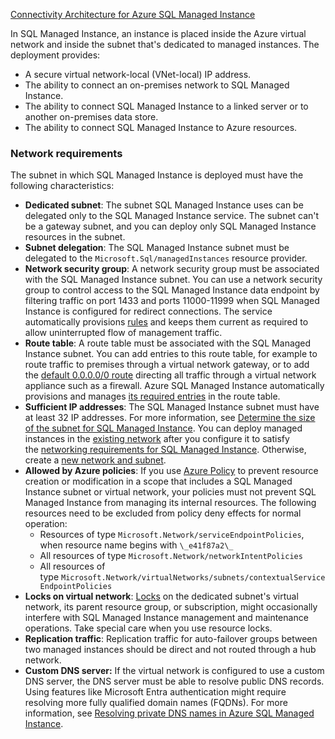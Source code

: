 [Connectivity Architecture for Azure SQL Managed Instance](https://learn.microsoft.com/en-us/azure/azure-sql/managed-instance/connectivity-architecture-overview?view=azuresql&tabs=current)

In SQL Managed Instance, an instance is placed inside the Azure virtual network and inside the subnet that's dedicated to managed instances. The deployment provides:
- A secure virtual network-local (VNet-local) IP address.
- The ability to connect an on-premises network to SQL Managed Instance.
- The ability to connect SQL Managed Instance to a linked server or to another on-premises data store.
- The ability to connect SQL Managed Instance to Azure resources.

### Network requirements
The subnet in which SQL Managed Instance is deployed must have the following characteristics:
- **Dedicated subnet**: The subnet SQL Managed Instance uses can be delegated only to the SQL Managed Instance service. The subnet can't be a gateway subnet, and you can deploy only SQL Managed Instance resources in the subnet.
- **Subnet delegation**: The SQL Managed Instance subnet must be delegated to the `Microsoft.Sql/managedInstances` resource provider.
- **Network security group**: A network security group must be associated with the SQL Managed Instance subnet. You can use a network security group to control access to the SQL Managed Instance data endpoint by filtering traffic on port 1433 and ports 11000-11999 when SQL Managed Instance is configured for redirect connections. The service automatically provisions [rules](https://learn.microsoft.com/en-us/azure/azure-sql/managed-instance/connectivity-architecture-overview?view=azuresql&tabs=current#mandatory-security-rules-with-service-aided-subnet-configuration) and keeps them current as required to allow uninterrupted flow of management traffic.
- **Route table**: A route table must be associated with the SQL Managed Instance subnet. You can add entries to this route table, for example to route traffic to premises through a virtual network gateway, or to add the [default 0.0.0.0/0 route](https://learn.microsoft.com/en-us/azure/virtual-network/virtual-networks-udr-overview#default-route) directing all traffic through a virtual network appliance such as a firewall. Azure SQL Managed Instance automatically provisions and manages [its required entries](https://learn.microsoft.com/en-us/azure/azure-sql/managed-instance/connectivity-architecture-overview?view=azuresql&tabs=current#mandatory-routes-with-service-aided-subnet-configuration) in the route table.
- **Sufficient IP addresses**: The SQL Managed Instance subnet must have at least 32 IP addresses. For more information, see [Determine the size of the subnet for SQL Managed Instance](https://learn.microsoft.com/en-us/azure/azure-sql/managed-instance/vnet-subnet-determine-size?view=azuresql). You can deploy managed instances in the [existing network](https://learn.microsoft.com/en-us/azure/azure-sql/managed-instance/vnet-existing-add-subnet?view=azuresql) after you configure it to satisfy the [networking requirements for SQL Managed Instance](https://learn.microsoft.com/en-us/azure/azure-sql/managed-instance/connectivity-architecture-overview?view=azuresql&tabs=current#network-requirements). Otherwise, create a [new network and subnet](https://learn.microsoft.com/en-us/azure/azure-sql/managed-instance/virtual-network-subnet-create-arm-template?view=azuresql).
- **Allowed by Azure policies**: If you use [Azure Policy](https://learn.microsoft.com/en-us/azure/governance/policy/overview) to prevent resource creation or modification in a scope that includes a SQL Managed Instance subnet or virtual network, your policies must not prevent SQL Managed Instance from managing its internal resources. The following resources need to be excluded from policy deny effects for normal operation:
    - Resources of type `Microsoft.Network/serviceEndpointPolicies`, when resource name begins with `\_e41f87a2\_`
    - All resources of type `Microsoft.Network/networkIntentPolicies`
    - All resources of type `Microsoft.Network/virtualNetworks/subnets/contextualServiceEndpointPolicies`
- **Locks on virtual network**: [Locks](https://learn.microsoft.com/en-us/azure/azure-resource-manager/management/lock-resources) on the dedicated subnet's virtual network, its parent resource group, or subscription, might occasionally interfere with SQL Managed Instance management and maintenance operations. Take special care when you use resource locks.
- **Replication traffic**: Replication traffic for auto-failover groups between two managed instances should be direct and not routed through a hub network.
- **Custom DNS server:** If the virtual network is configured to use a custom DNS server, the DNS server must be able to resolve public DNS records. Using features like Microsoft Entra authentication might require resolving more fully qualified domain names (FQDNs). For more information, see [Resolving private DNS names in Azure SQL Managed Instance](https://learn.microsoft.com/en-us/azure/azure-sql/managed-instance/resolve-private-domain-names?view=azuresql).